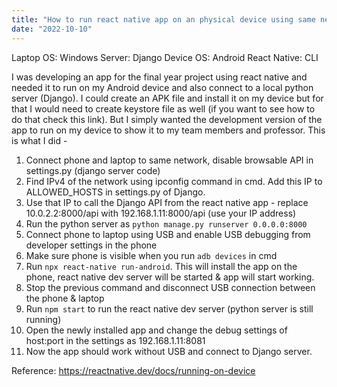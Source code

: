 ```yaml
---
title: "How to run react native app on an physical device using same network"
date: "2022-10-10"
---
```


Laptop OS: Windows
Server: Django
Device OS: Android
React Native: CLI

I was developing an app for the final year project using react native and needed it to run on my Android device and also connect to a local python server (Django). I could create an APK file and install it on my device but for that I would need to create keystore file as well (if you want to see how to do that check this link). But I simply wanted the development version of the app to run on my device to show it to my team members and professor. This is what I did -

1. Connect phone and laptop to same network, disable browsable API in settings.py (django server code)
2. Find IPv4 of the network using ipconfig command in cmd. Add this IP to ALLOWED_HOSTS in settings.py of Django.
3. Use that IP to call the Django API from the react native app - replace 10.0.2.2:8000/api with 192.168.1.11:8000/api (use your IP address)
4. Run the python server as `python manage.py runserver 0.0.0.0:8000`
5. Connect phone to laptop using USB and enable USB debugging from developer settings in the phone
6. Make sure phone is visible when you run `adb devices` in cmd
7. Run `npx react-native run-android`. This will install the app on the phone, react native dev server will be started & app will start working.
8. Stop the previous command and disconnect USB connection between the phone & laptop
9. Run `npm start` to run the react native dev server (python server is still running)
10. Open the newly installed app and change the debug settings of host:port in the settings as 192.168.1.11:8081
11. Now the app should work without USB and connect to Django server.

Reference: https://reactnative.dev/docs/running-on-device

